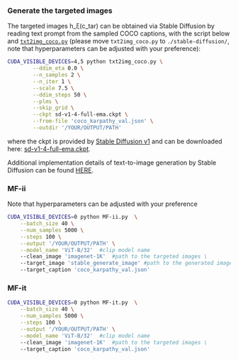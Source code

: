 ### Generate the targeted images
The targeted images h_ξ(c_tar) can be obtained via Stable Diffusion by reading text prompt from the sampled COCO captions, with the script below and [`txt2img_coco.py`](https://drive.google.com/file/d/1hTHxlgdx97_uEL3g9AmVx-qGNgssJeIy/view?usp=sharing) (please move `txt2img_coco.py` to ```./stable-diffusion/```, note that hyperparameters can be adjusted with your preference):
<!-- $\boldsymbol{h}_\xi(\boldsymbol{c}_\text{tar})$ -->

```bash
CUDA_VISIBLE_DEVICES=4,5 python txt2img_coco.py \
        --ddim_eta 0.0 \
        --n_samples 2 \
        --n_iter 1 \
        --scale 7.5 \
        --ddim_steps 50 \
        --plms \
        --skip_grid \
        --ckpt sd-v1-4-full-ema.ckpt \
        --from-file 'coco_karpathy_val.json' \
        --outdir '/YOUR/OUTPUT/PATH'
```
where the ckpt is provided by [Stable Diffusion v1](https://github.com/CompVis/stable-diffusion#weights:~:text=The%20weights%20are%20available%20via) and can be downloaded here: [sd-v1-4-full-ema.ckpt](https://huggingface.co/CompVis/stable-diffusion-v-1-4-original/resolve/main/sd-v1-4-full-ema.ckpt).

Additional implementation details of text-to-image generation by Stable Diffusion can be found [HERE](https://github.com/CompVis/stable-diffusion#:~:text=active%20community%20development.-,Reference%20Sampling%20Script,-We%20provide%20a).

### MF-ii
Note that hyperparameters can be adjusted with your preference
```bash
CUDA_VISIBLE_DEVICES=0 python MF-ii.py  \
    --batch_size 40 \
    --num_samples 5000 \
    --steps 100 \
    --output '/YOUR/OUTPUT/PATH' \
    --model_name 'ViT-B/32'  #clip model name
    --clean_image 'imagenet-1K'  #path to the targeted images \
    --target_image 'stable_generate_image' #path to the generated images by stable difussion \
    --target_caption 'coco_karpathy_val.json'
```

### MF-it
```bash
CUDA_VISIBLE_DEVICES=0 python MF-it.py  \
    --batch_size 40 \
    --num_samples 5000 \
    --steps 100 \
    --output '/YOUR/OUTPUT/PATH' \
    --model_name 'ViT-B/32'  #clip model name
    --clean_image 'imagenet-1K'  #path to the targeted images \
    --target_caption 'coco_karpathy_val.json'
```